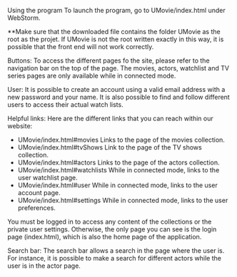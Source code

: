 Using the program
To launch the program, go to UMovie/index.html under WebStorm.

**Make sure that the downloaded file contains the folder UMovie as the root as the projet.
If UMovie is not the root written exactly in this way, it is possible that the front end will not work correctly.

Buttons:
To access the different pages fo the site, please refer to the navigation bar on the top of the page. The movies, actors, watchlist and TV series pages are only available while in connected mode.

User:
It is possible to create an account using a valid email address with a new password and your name. It is also possible to find and follow different users to access their actual watch lists.

Helpful links:
Here are the different links that you can reach within our website:
<ul>
    <li>UMovie/index.html#movies Links to the page of the movies collection. </li>
    <li>UMovie/index.html#tvShows Link to the page of the TV shows collection.</li>
    <li>UMovie/index.html#actors Links to the page of the actors collection.</li>
    <li>UMovie/index.html#watchlists While in connected mode, links to the user watchlist page.</li>
    <li>UMovie/index.html#user While in connected mode, links to the user account page.</li>
    <li>UMovie/index.html#settings While in connected mode, links to the user preferences.</li>
</ul>
You must be logged in to access any content of the collections or the private user settings. Otherwise, the only page you can see is the login page (index.html), which is also the home page of the application.

Search bar:
The search bar allows a search in the page where the user is. For instance, it is possible to make a search for different actors while the user is in the actor page. 